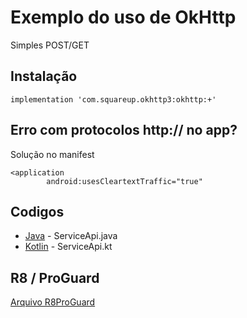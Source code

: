 # Exemplo do uso de OkHttp

Simples POST/GET

## Instalação

```
implementation 'com.squareup.okhttp3:okhttp:+'
```
## Erro com protocolos http:// no app?

Solução no manifest
```
<application
        android:usesCleartextTraffic="true"
```

## Codigos

* [Java](https://github.com/xzflow/SampleOkHttp/blob/master/ServiceApi.java) - ServiceApi.java
* [Kotlin](https://github.com/xzflow/SampleOkHttp/blob/master/ServiceApi.kt) - ServiceApi.kt


## R8 / ProGuard

[Arquivo R8ProGuard](https://github.com/square/okhttp/blob/master/okhttp/src/main/resources/META-INF/proguard/okhttp3.pro)

